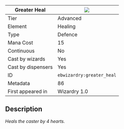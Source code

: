 | Greater Heal |![](https://github.com/Electroblob77/Wizardry/blob/1.12.2/src/main/resources/assets/ebwizardry/textures/spells/ebwizardry:greater_heal.png)|
|---|---|
| Tier | Advanced |
| Element | Healing |
| Type | Defence |
| Mana Cost | 15 |
| Continuous | No |
| Cast by wizards | Yes |
| Cast by dispensers | Yes |
| ID | `ebwizardry:greater_heal` |
| Metadata | 86 |
| First appeared in | Wizardry 1.0 |
## Description
_Heals the caster by 4 hearts._